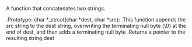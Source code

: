 A function that concatenates two strings.

.Prototype: char *_strcat(char *dest, char *src);
.This function appends the src string to the dest string, overwriting the terminating null byte (\0) at the end of dest, and then adds a terminating null byte
.Returns a pointer to the resulting string dest
